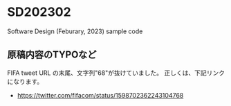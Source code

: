 # SD202302
Software Design (Feburary, 2023) sample code

## 原稿内容のTYPOなど

FIFA tweet URL の末尾、文字列"68"が抜けていました。
正しくは、下記リンクになります。

- https://twitter.com/fifacom/status/1598702362243104768
